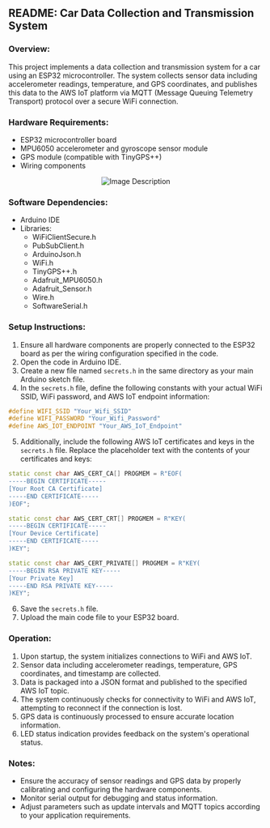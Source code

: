 ## README: Car Data Collection and Transmission System

### Overview:
This project implements a data collection and transmission system for a car using an ESP32 microcontroller. The system collects sensor data including accelerometer readings, temperature, and GPS coordinates, and publishes this data to the AWS IoT platform via MQTT (Message Queuing Telemetry Transport) protocol over a secure WiFi connection.

### Hardware Requirements:
- ESP32 microcontroller board
- MPU6050 accelerometer and gyroscope sensor module
- GPS module (compatible with TinyGPS++)
- Wiring components
    
<p align="center">
  <img src="https://i.postimg.cc/FFSXLf1Y/Untitled-1.png" alt="Image Description">
</p>

### Software Dependencies:
- Arduino IDE
- Libraries:
  - WiFiClientSecure.h
  - PubSubClient.h
  - ArduinoJson.h
  - WiFi.h
  - TinyGPS++.h
  - Adafruit_MPU6050.h
  - Adafruit_Sensor.h
  - Wire.h
  - SoftwareSerial.h

### Setup Instructions:

1. Ensure all hardware components are properly connected to the ESP32 board as per the wiring configuration specified in the code.
2. Open the code in Arduino IDE.
3. Create a new file named `secrets.h` in the same directory as your main Arduino sketch file.
4. In the `secrets.h` file, define the following constants with your actual WiFi SSID, WiFi password, and AWS IoT endpoint information:
```cpp
#define WIFI_SSID "Your_Wifi_SSID"
#define WIFI_PASSWORD "Your_Wifi_Password"
#define AWS_IOT_ENDPOINT "Your_AWS_IoT_Endpoint"
```
5. Additionally, include the following AWS IoT certificates and keys in the `secrets.h` file. Replace the placeholder text with the contents of your certificates and keys:
```cpp
static const char AWS_CERT_CA[] PROGMEM = R"EOF(
-----BEGIN CERTIFICATE-----
[Your Root CA Certificate]
-----END CERTIFICATE-----
)EOF";

static const char AWS_CERT_CRT[] PROGMEM = R"KEY(
-----BEGIN CERTIFICATE-----
[Your Device Certificate]
-----END CERTIFICATE-----
)KEY";

static const char AWS_CERT_PRIVATE[] PROGMEM = R"KEY(
-----BEGIN RSA PRIVATE KEY-----
[Your Private Key]
-----END RSA PRIVATE KEY-----
)KEY";
```

6. Save the `secrets.h` file.
7. Upload the main code file to your ESP32 board.

### Operation:
1. Upon startup, the system initializes connections to WiFi and AWS IoT.
2. Sensor data including accelerometer readings, temperature, GPS coordinates, and timestamp are collected.
3. Data is packaged into a JSON format and published to the specified AWS IoT topic.
4. The system continuously checks for connectivity to WiFi and AWS IoT, attempting to reconnect if the connection is lost.
5. GPS data is continuously processed to ensure accurate location information.
6. LED status indication provides feedback on the system's operational status.

### Notes:
- Ensure the accuracy of sensor readings and GPS data by properly calibrating and configuring the hardware components.
- Monitor serial output for debugging and status information.
- Adjust parameters such as update intervals and MQTT topics according to your application requirements.

